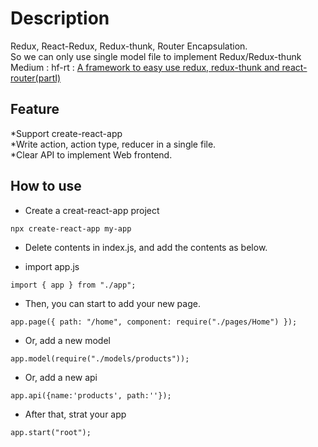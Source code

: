 # Description

Redux, React-Redux, Redux-thunk, Router Encapsulation.<br>
So we can only use single model file to implement Redux/Redux-thunk<br>
Medium : 
hf-rt : <a href="https://medium.com/@hfchou/hf-rt-a-framework-to-easy-use-redux-redux-thunk-and-react-router-e85e23f42391">A framework to easy use redux, redux-thunk and react-router(partI)</a>


## Feature

*Support create-react-app<br>
*Write action, action type, reducer in a single file.<br>
\*Clear API to implement Web frontend.<br>

## How to use

- Create a creat-react-app project

```
npx create-react-app my-app
```

- Delete contents in index.js, and add the contents as below.

- import app.js

```
import { app } from "./app";
```

- Then, you can start to add your new page.

```
app.page({ path: "/home", component: require("./pages/Home") });
```

- Or, add a new model

```
app.model(require("./models/products"));
```

- Or, add a new api

```
app.api({name:'products', path:''});
```

- After that, strat your app

```
app.start("root");
```
